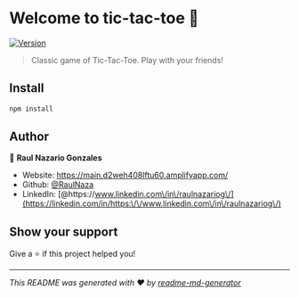 # Welcome to tic-tac-toe 👋
[![Version](https://img.shields.io/npm/v/tic-tac-toe.svg)](https://www.npmjs.com/package/tic-tac-toe)

> Classic game of Tic-Tac-Toe. Play with your friends!

## Install

```sh
npm install
```

## Author

👤 **Raul Nazario Gonzales**

* Website: https://main.d2weh408lftu60.amplifyapp.com/
* Github: [@RaulNaza](https://github.com/RaulNaza)
* LinkedIn: [@https:\/\/www.linkedin.com\/in\/raulnazariog\/](https://linkedin.com/in/https:\/\/www.linkedin.com\/in\/raulnazariog\/)

## Show your support

Give a ⭐️ if this project helped you!


***
_This README was generated with ❤️ by [readme-md-generator](https://github.com/kefranabg/readme-md-generator)_